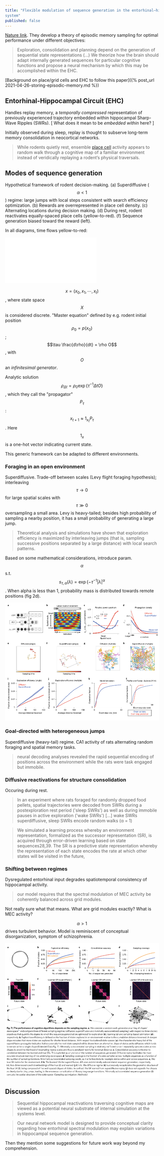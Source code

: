 ```yaml
---
title: "Flexible modulation of sequence generation in the entorhinal–hippocampal
system"
published: false
---
```


[Nature link](https://www.nature.com/articles/s41593-021-00831-7.epdf?sharing_token=nzEjjHplz6kQPSnFWnhy-tRgN0jAjWel9jnR3ZoTv0PsmOupqSJ0DUCdIN9pPy4hX45Su_uEAHA1E8DGEsV1m-dlxWj8vkMKrFbam2AxMNifNpF2H2DZDbhrLnygSTppdfyeRM6p1pPfvAYtTerBoJsM6OI4NQSTB4QEWwUFB7c%3D).
They develop a theory of episodic memory sampling for optimal performance under
different objectives:

> Exploration, consolidation and planning depend on the generation of sequential
> state representations (...) We theorize how the brain should adapt internally
> generated sequences for particular cognitive functions and propose a neural
> mechanism by which this may be accomplished within the EHC.

[Background on place/grid cells and EHC to follow this paper]({% post_url 2021-04-26-storing-episodic-memory.md %})


## Entorhinal-Hippocampal Circuit (EHC)

Handles replay memory, a *temporally compressed* representation of previously
experienced trajectory embedded within hippocampal Sharp-Wave Ripples (SWRs).
\[ What does it mean to be *embedded within* here? \]

Initially observed during sleep, replay is thought to subserve long-term memory
consolidation in neocortical networks.

> While rodents quietly rest, ensemble [place cell](https://biology.stackexchange.com/questions/64957/understanding-the-concept-of-a-place-field-and-the-difference-between-place-ce)
> activity appears to random walk through a cognitive map of a familiar
> environment instead of veridically replaying a rodent’s physical traversals.


## Modes of sequence generation

Hypothetical framework of rodent decision-making.
(a) Superdiffusive ($$\alpha<1$$) regime: large jumps with local steps
consistent with search efficiency optimization.
(b) Rewards are overrepresented in place cell density.
(c) Alternating locations during decision making.
(d) During rest, rodent reactivates equally-spaced place cells (yellow-to-red).
(f) Sequence generation biased toward the reward (left).

In all diagrams, time flows yellow-to-red:

![Mice](../assets/img/2021-05-01-fig1.md)

$$x = (x_0, x_1, \cdots, x_t)$$, where state space $$X$$ is considered discrete.
"Master equation" defined by e.g. rodent initial position $$\rho_0 = p(x_0)$$;
$$\tau \frac{d\rho}{dt} = \rho O$$, with $$O$$ an *infinitesimal generator*.

Analytic solution $$\rho_{\Delta t} = \rho_0 \exp\{\tau^{-1}\Delta t O\}$$,
which they call the "propagator" $$P_\tau$$: $$x_{t+1} \approx 1_{x_t} P_\tau$$.
Here $$1_x$$ is a one-hot vector indicating current state.

This generic framework can be adapted to different environments.

### Foraging in an open environment

Superdiffusive.
Trade-off between scales (Levy flight foraging hypothesis); interleaving
$$\tau \rightarrow 0$$ for large spatial scales with
$$\tau \gg 0$$ oversampling a small area.
Levy is heavy-tailed; besides high probability of sampling a nearby position, it
has a small probability of generating a large jump.

> Theoretical analysis and simulations have shown that exploration efficiency is
> maximized by interleaving jumps (that is, sampling successive positions
> separated by a large distance) with local search patterns.

Based on some mathematical considerations, introduce param. $$\alpha$$
s.t. $$s_{\tau,\alpha}(\lambda) = \exp \{ -\tau^{-1} |\lambda|^\alpha$$.
When alpha is less than 1, probability mass is distributed towards remote
positions (fig 2d).

![graphs from the paper](../assets/img/2021-05-01-fig2.png)


### Goal-directed with heterogeneous jumps

Superdiffusive (heavy-tail) regime.
CA1 activity of rats alternating random foraging and spatial memory tasks.

> neural decoding analyses revealed the rapid sequential encoding of positions
> across the environment while the rats were task engaged but immobile.


### Diffusive reactivations for structure consolidation

Occuring during rest.

> In an experiment where rats foraged for randomly dropped food pellets, spatial
> trajectories were decoded from SWRs during a postexploration rest period
> ('sleep SWRs') as well as during immobile pauses in active exploration ('wake
> SWRs') [...] wake SWRs superdiffusive, sleep SWRs encode random walks (α = 1)

> We simulated a learning process whereby an environment representation,
> formalized as the successor representation (SR), is acquired through
> error-driven learning based on state sequences28,39. The SR is a predictive
> state representation whereby the representation of each state encodes the rate
> at which other states will be visited in the future,


### Shifting between regimes

Dysregulated entorhinal input degrades spatiotemporal consistency of hippocampal
activity.

> our model requires that the spectral modulation of MEC activity be coherently
> balanced across grid modules.

Not really sure what that means.
What are grid modules exactly?
What is MEC activity?

$$\alpha > 1$$ drives turbulent behavior.
Model is reminiscent of conceptual disorganization, symptom of schizophrenia.

![sampling regime performance](../assets/img/2021-05-01-fig7.png)


## Discussion

> Sequential hippocampal reactivations traversing cognitive maps are viewed as a
> potential neural substrate of internal simulation at the systems level.

> Our neural network model is designed to provide conceptual clarity regarding
> how entorhinal spectral modulation may explain variations in hippocampal
> sequence generation.

Then they mention some suggestions for future work way beyond my comprehension.

